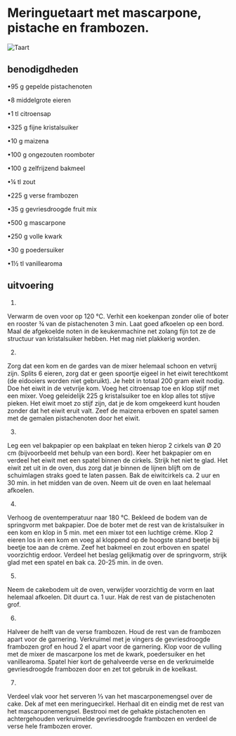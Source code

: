 # Meringuetaart met mascarpone, pistache en frambozen.

![Taart](https://static.ah.nl/static/recepten/img_RAM_PRD126727_1224x900_JPG.jpg)

## benodigdheden
•95 g
gepelde pistachenoten

•8
middelgrote eieren

•1 tl
citroensap

•325 g
fijne kristalsuiker

•10 g
maizena

•100 g
ongezouten roomboter

•100 g
zelfrijzend bakmeel

•¼ tl
zout

•225 g
verse frambozen

•35 g
gevriesdroogde fruit mix

•500 g
mascarpone

•250 g
volle kwark

•30 g
poedersuiker

•1½ tl
vanillearoma

## uitvoering
1. 
Verwarm de oven voor op 120 °C. Verhit een koekenpan zonder olie of boter en rooster ¾ van de pistachenoten 3 min. Laat goed afkoelen op een bord. Maal de afgekoelde noten in de keukenmachine net zolang fijn tot ze de structuur van kristalsuiker hebben. Het mag niet plakkerig worden.

2. 
Zorg dat een kom en de gardes van de mixer helemaal schoon en vetvrij zijn. Splits 6 eieren, zorg dat er geen spoortje eigeel in het eiwit terechtkomt (de eidooiers worden niet gebruikt). Je hebt in totaal 200 gram eiwit nodig. Doe het eiwit in de vetvrije kom. Voeg het citroensap toe en klop stijf met een mixer. Voeg geleidelijk 225 g kristalsuiker toe en klop alles tot stijve pieken. Het eiwit moet zo stijf zijn, dat je de kom omgekeerd kunt houden zonder dat het eiwit eruit valt. Zeef de maizena erboven en spatel samen met de gemalen pistachenoten door het eiwit.

3. 
Leg een vel bakpapier op een bakplaat en teken hierop 2 cirkels van Ø 20 cm (bijvoorbeeld met behulp van een bord). Keer het bakpapier om en verdeel het eiwit met een spatel binnen de cirkels. Strijk het niet te glad. Het eiwit zet uit in de oven, dus zorg dat je binnen de lijnen blijft om de schuimlagen straks goed te laten passen. Bak de eiwitcirkels ca. 2 uur en 30 min. in het midden van de oven. Neem uit de oven en laat helemaal afkoelen.

4. 
Verhoog de oventemperatuur naar 180 °C. Bekleed de bodem van de springvorm met bakpapier. Doe de boter met de rest van de kristalsuiker in een kom en klop in 5 min. met een mixer tot een luchtige crème. Klop 2 eieren los in een kom en voeg al kloppend op de hoogste stand beetje bij beetje toe aan de crème. Zeef het bakmeel en zout erboven en spatel voorzichtig erdoor. Verdeel het beslag gelijkmatig over de springvorm, strijk glad met een spatel en bak ca. 20-25 min. in de oven.

5. 
Neem de cakebodem uit de oven, verwijder voorzichtig de vorm en laat helemaal afkoelen. Dit duurt ca. 1 uur. Hak de rest van de pistachenoten grof.

6. 
Halveer de helft van de verse frambozen. Houd de rest van de frambozen apart voor de garnering. Verkruimel met je vingers de gevriesdroogde frambozen grof en houd 2 el apart voor de garnering. Klop voor de vulling met de mixer de mascarpone los met de kwark, poedersuiker en het vanillearoma. Spatel hier kort de gehalveerde verse en de verkruimelde gevriesdroogde frambozen door en zet tot gebruik in de koelkast.

7. 
Verdeel vlak voor het serveren ⅓ van het mascarponemengsel over de cake. Dek af met een meringuecirkel. Herhaal dit en eindig met de rest van het mascarponemengsel. Bestrooi met de gehakte pistachenoten en achtergehouden verkruimelde gevriesdroogde frambozen en verdeel de verse hele frambozen erover.